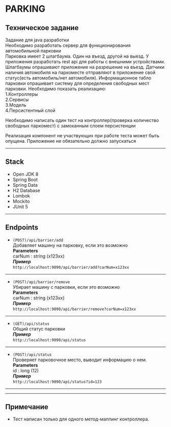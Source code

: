 # PARKING
## Техническое задание                  
Задание для java разработки                             
Необходимо разработать сервер для функционирования автомобильной парковки                 
Парковка имеет 2 шлагбаума. Один на въезд, другой на выезд. У приложения разработать rest api для работы с внешними устройствами. Шлагбаумы опрашивают приложение на разрешение на въезд. Датчики наличия автомобиля на паркоместе отправляют в приложение свой статус(есть автомобиль/нет автомобиля). Информационное табло парковки опрашивает систему для определения свободных мест парковки.
Необходимо показать реализацию:                  
1.Контроллеры             
2.Сервисы            
3.Модель            
4.Персистентный слой                 
                        
Необходимо написать один тест на контроллер(проверка количество свободных паркомест) с замоканным слоем персистенции                   
                      
Реализация компонент не участвующих при работе теста может быть опущена. Приложение не обязательно должно запускаться               

***
## Stack
- Open JDK 8    
- Spring Boot 
- Spring Data   
- H2 Database
- Lombok    
- Mockito
- JUnit 5
***
## Endpoints
- `(POST)/api/barrier/add`  
Добавляет машину на парковку, если это возможно      
**Parameters**   
carNum : string (x123xx)   
**_Пример_**   
`http://localhost:9090/api/barrier/add?carNum=x123xx`
------
- `(POST)/api/barrier/remove`  
Убирает машину с парковки, если это возможно      
**Parameters**   
carNum : string (x123xx)   
**_Пример_**   
`http://localhost:9090/api/barrier/remove?carNum=x123xx`
------
- `(GET)/api/status`  
Общий статус парковки    
**_Пример_**   
`http://localhost:9090/api/status`
------
- `(POST)/api/status`  
Проверяет парковочное место, выводит информацию о нем.   
**Parameters**   
id : long (12)   
**_Пример_**   
`http://localhost:9090/api/status?id=123`
------
***
 ## Примечание
 - Тест написан только для одного метод-маппинг контроллера.
